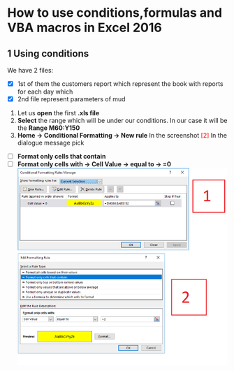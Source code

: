# How to use conditions,formulas and VBA macros in Excel 2016
## 1 Using conditions
We have 2 files: 
- [x] 1st of them the customers report which represent the book with reports for each day which
- [x] 2nd file represent parameters of mud
1) Let us **open** the first **.xls file**
2) **Select** the range which will be under our conditions. In our case it will be the **Range M60:Y150**
3) **Home -> Conditional Formatting -> New rule**
In the screenshot <font color='red'>[2]</font>
In the dialogue message pick 
- [ ] **Format only cells that contain**
- [ ] **Format only cells with -> Cell Value -> equal to -> =0**
![Screen #1](https://github.com/DrShams/vba/blob/main/Step1_paint_empty_cells.png)
